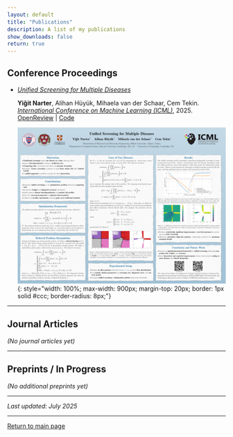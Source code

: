 ```yaml
---
layout: default
title: "Publications"
description: A list of my publications
show_downloads: false
return: true
---
```


## Conference Proceedings

- [*Unified Screening for Multiple Diseases*](https://openreview.net/pdf?id=z4XS0Ie391)
  
  **Yiğit Narter**, Alihan Hüyük, Mihaela van der Schaar, Cem Tekin.    
  [_International Conference on Machine Learning (ICML)_](https://icml.cc/), 2025.  
  [OpenReview](https://openreview.net/forum?id=z4XS0Ie391&referrer=%5Bthe%20profile%20of%20Mihaela%20van%20der%20Schaar%5D(%2Fprofile%3Fid%3D~Mihaela_van_der_Schaar2)) | [Code](https://github.com/ynarter/UniScreen)

  ![Poster for Unified Screening for Multiple Diseases](/assets/icml_poster.png){: style="width: 100%; max-width: 900px; margin-top: 20px; border: 1px solid #ccc; border-radius: 8px;"}

---

## Journal Articles

_(No journal articles yet)_

---

## Preprints / In Progress

_(No additional preprints yet)_

---

_Last updated: July 2025_

---

[Return to main page](https://ynarter.github.io/)
